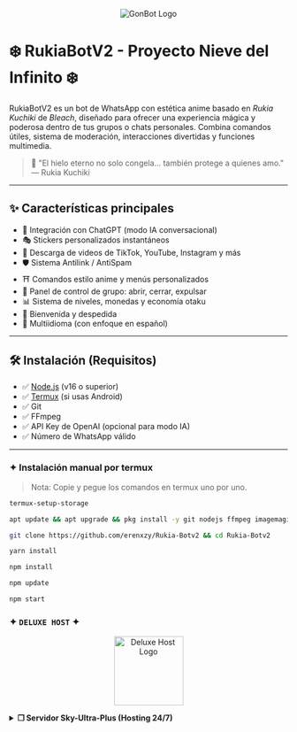<p align="center">
  <img src="https://qu.ax/ViZAp.jpg" alt="GonBot Logo">
</p>


# ❄️ RukiaBotV2 - Proyecto Nieve del Infinito ❄️

RukiaBotV2 es un bot de WhatsApp con estética anime basado en _Rukia Kuchiki_ de *Bleach*, diseñado para ofrecer una experiencia mágica y poderosa dentro de tus grupos o chats personales. Combina comandos útiles, sistema de moderación, interacciones divertidas y funciones multimedia. 

> 🧊 "El hielo eterno no solo congela... también protege a quienes amo." — Rukia Kuchiki

---

## ✨ Características principales

- 🧠 Integración con ChatGPT (modo IA conversacional)
- 🎭 Stickers personalizados instantáneos
- 🎥 Descarga de videos de TikTok, YouTube, Instagram y más
- 🛡️ Sistema Antilink / AntiSpam
- ⛩️ Comandos estilo anime y menús personalizados
- 🔧 Panel de control de grupo: abrir, cerrar, expulsar
- 📊 Sistema de niveles, monedas y economía otaku
- 💌 Bienvenida y despedida
- 🧩 Multiidioma (con enfoque en español)

---

## 🛠️ Instalación (Requisitos)

- ✅ [Node.js](https://nodejs.org/) (v16 o superior)
- ✅ [Termux](https://f-droid.org/packages/com.termux/) (si usas Android)
- ✅ Git
- ✅ FFmpeg
- ✅ API Key de OpenAI (opcional para modo IA)
- ✅ Número de WhatsApp válido

---

### **✦ Instalación manual por termux**
> Nota: Copie y pegue los comandos en termux uno por uno.
```bash
termux-setup-storage
```

```bash
apt update && apt upgrade && pkg install -y git nodejs ffmpeg imagemagick yarn
```

```bash
git clone https://github.com/erenxzy/Rukia-Botv2 && cd Rukia-Botv2
```

```bash
yarn install
```

```bash
npm install
```

```bash
npm update
```

```bash
npm start
```

### ✦ `DELUXE HOST` ✦

<p align="center">
  <img src="https://qu.ax/hZUst.jpg" height="125px" alt="Deluxe Host Logo">
</p>

<details>
<summary><b>❒ Servidor Sky-Ultra-Plus (Hosting 24/7)</b></summary>

📌 RukiaBotV2 está alojada 24/7 en un servidor privado exclusivo de Deluxe Host.  
Si deseas que tu bot también esté siempre en línea y funcionando sin interrupciones, puedes usar este servicio confiable.

- 🖥️ Dashboard: [`Dash Deluxe Host`](https://dash.skyultraplus.com)
- 🔧 Panel de Control: [`Panel Deluxe Host`](https://panel.skyultraplus.com)
- 📢 Canal oficial de WhatsApp: [`Canal Deluxe Host`](https://whatsapp.com/channel/0029VbBAXMdBlHpcfaLPDV1n)
- 🌐 Comunidad de soporte: [`Únete aquí`](https://chat.whatsapp.com/GXwZX6U6f6OIxthaE4kF37)
- 📞 Contacto De Los Creadores:
  - [`KenisawaDev`](https://wa.me/+5493865642938)
  - [`Sebas`](https://wa.me/+5491166887146)

</details>